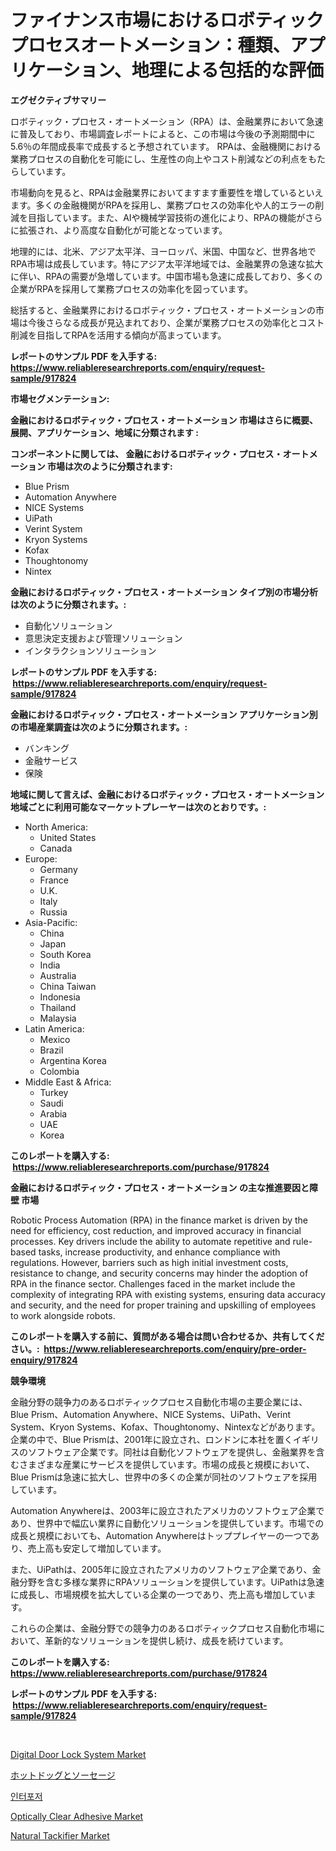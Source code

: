 <p><h1>ファイナンス市場におけるロボティックプロセスオートメーション：種類、アプリケーション、地理による包括的な評価</h1></p><p><strong>エグゼクティブサマリー</strong></p>
<p><p>ロボティック・プロセス・オートメーション（RPA）は、金融業界において急速に普及しており、市場調査レポートによると、この市場は今後の予測期間中に5.6％の年間成長率で成長すると予想されています。 RPAは、金融機関における業務プロセスの自動化を可能にし、生産性の向上やコスト削減などの利点をもたらしています。</p><p>市場動向を見ると、RPAは金融業界においてますます重要性を増しているといえます。多くの金融機関がRPAを採用し、業務プロセスの効率化や人的エラーの削減を目指しています。また、AIや機械学習技術の進化により、RPAの機能がさらに拡張され、より高度な自動化が可能となっています。</p><p>地理的には、北米、アジア太平洋、ヨーロッパ、米国、中国など、世界各地でRPA市場は成長しています。特にアジア太平洋地域では、金融業界の急速な拡大に伴い、RPAの需要が急増しています。中国市場も急速に成長しており、多くの企業がRPAを採用して業務プロセスの効率化を図っています。</p><p>総括すると、金融業界におけるロボティック・プロセス・オートメーションの市場は今後さらなる成長が見込まれており、企業が業務プロセスの効率化とコスト削減を目指してRPAを活用する傾向が高まっています。</p></p>
<p><strong>レポートのサンプル PDF を入手する: <a href="https://www.reliableresearchreports.com/enquiry/request-sample/917824">https://www.reliableresearchreports.com/enquiry/request-sample/917824</a></strong></p>
<p><strong>市場セグメンテーション:</strong></p>
<p><strong> 金融におけるロボティック・プロセス・オートメーション 市場はさらに概要、展開、アプリケーション、地域に分類されます :</strong></p>
<p><strong>コンポーネントに関しては、 金融におけるロボティック・プロセス・オートメーション 市場は次のように分類されます: &nbsp;</strong></p>
<p><ul><li>Blue Prism</li><li>Automation Anywhere</li><li>NICE Systems</li><li>UiPath</li><li>Verint System</li><li>Kryon Systems</li><li>Kofax</li><li>Thoughtonomy</li><li>Nintex</li></ul></p>
<p><strong> 金融におけるロボティック・プロセス・オートメーション タイプ別の市場分析は次のように分類されます。:</strong></p>
<p><ul><li>自動化ソリューション</li><li>意思決定支援および管理ソリューション</li><li>インタラクションソリューション</li></ul></p>
<p><strong>レポートのサンプル PDF を入手する: &nbsp;<a href="https://www.reliableresearchreports.com/enquiry/request-sample/917824">https://www.reliableresearchreports.com/enquiry/request-sample/917824</a></strong></p>
<p><strong> 金融におけるロボティック・プロセス・オートメーション アプリケーション別の市場産業調査は次のように分類されます。:</strong></p>
<p><ul><li>バンキング</li><li>金融サービス</li><li>保険</li></ul></p>
<p><strong>地域に関して言えば、金融におけるロボティック・プロセス・オートメーション 地域ごとに利用可能なマーケットプレーヤーは次のとおりです。:</strong></p>
<p><ul>
    <li>
        North America:
        <ul>
            <li>United States</li>
            <li>Canada</li>
        </ul>
    </li>
    <li>
        Europe:
        <ul>
            <li>Germany</li>
            <li>France</li>
            <li>U.K.</li>
            <li>Italy</li>
            <li>Russia</li>
        </ul>
    </li>
    <li>
        Asia-Pacific:
        <ul>
            <li>China</li>
            <li>Japan</li>
            <li>South Korea</li>
            <li>India</li>
            <li>Australia</li>
            <li>China Taiwan</li>
            <li>Indonesia</li>
            <li>Thailand</li>
            <li>Malaysia</li>
        </ul>
    </li>
    <li>
        Latin America:
        <ul>
            <li>Mexico</li>
            <li>Brazil</li>
            <li>Argentina Korea</li>
            <li>Colombia</li>
        </ul>
    </li>
    <li>
        Middle East & Africa:
        <ul>
            <li>Turkey</li>
            <li>Saudi</li>
            <li>Arabia</li>
            <li>UAE</li>
            <li>Korea</li>
        </ul>
    </li>
    </ul></p>
<p><strong>このレポートを購入する: &nbsp;<a href="https://www.reliableresearchreports.com/purchase/917824">https://www.reliableresearchreports.com/purchase/917824</a></strong></p>
<p><strong>金融におけるロボティック・プロセス・オートメーション の主な推進要因と障壁 市場</strong></p>
<p><p>Robotic Process Automation (RPA) in the finance market is driven by the need for efficiency, cost reduction, and improved accuracy in financial processes. Key drivers include the ability to automate repetitive and rule-based tasks, increase productivity, and enhance compliance with regulations. However, barriers such as high initial investment costs, resistance to change, and security concerns may hinder the adoption of RPA in the finance sector. Challenges faced in the market include the complexity of integrating RPA with existing systems, ensuring data accuracy and security, and the need for proper training and upskilling of employees to work alongside robots.</p></p>
<p><strong>このレポートを購入する前に、質問がある場合は問い合わせるか、共有してください。:&nbsp; <a href="https://www.reliableresearchreports.com/enquiry/pre-order-enquiry/917824">https://www.reliableresearchreports.com/enquiry/pre-order-enquiry/917824</a></strong></p>
<p><strong>競争環境</strong></p>
<p><p>金融分野の競争力のあるロボティックプロセス自動化市場の主要企業には、Blue Prism、Automation Anywhere、NICE Systems、UiPath、Verint System、Kryon Systems、Kofax、Thoughtonomy、Nintexなどがあります。企業の中で、Blue Prismは、2001年に設立され、ロンドンに本社を置くイギリスのソフトウェア企業です。同社は自動化ソフトウェアを提供し、金融業界を含むさまざまな産業にサービスを提供しています。市場の成長と規模において、Blue Prismは急速に拡大し、世界中の多くの企業が同社のソフトウェアを採用しています。</p><p>Automation Anywhereは、2003年に設立されたアメリカのソフトウェア企業であり、世界中で幅広い業界に自動化ソリューションを提供しています。市場での成長と規模においても、Automation Anywhereはトッププレイヤーの一つであり、売上高も安定して増加しています。</p><p>また、UiPathは、2005年に設立されたアメリカのソフトウェア企業であり、金融分野を含む多様な業界にRPAソリューションを提供しています。UiPathは急速に成長し、市場規模を拡大している企業の一つであり、売上高も増加しています。</p><p>これらの企業は、金融分野での競争力のあるロボティックプロセス自動化市場において、革新的なソリューションを提供し続け、成長を続けています。</p></p>
<p><strong>このレポートを購入する: &nbsp; <a href="https://www.reliableresearchreports.com/purchase/917824">https://www.reliableresearchreports.com/purchase/917824</a></strong></p>
<p><strong>レポートのサンプル PDF を入手する: &nbsp;<a href="https://www.reliableresearchreports.com/enquiry/request-sample/917824">https://www.reliableresearchreports.com/enquiry/request-sample/917824</a></strong><strong></strong></p>
<p>&nbsp;</p>
<p><p><a href="https://view.publitas.com/reportprime-1/digital-door-lock-system-market-offer-valuable-insights-into-market-size-market-share-market-trends-and-projections-spanning-from-2024-to-2031/">Digital Door Lock System Market</a></p><p><a href="https://medium.com/@samirmayert1/%E3%83%9B%E3%83%83%E3%83%88%E3%83%89%E3%83%83%E3%82%B0%E3%81%A8%E3%82%BD%E3%83%BC%E3%82%BB%E3%83%BC%E3%82%B8%E3%81%AE%E5%B8%82%E5%A0%B4%E8%AA%BF%E6%9F%BB%E3%83%AC%E3%83%9D%E3%83%BC%E3%83%88-%E3%81%9D%E3%81%AE%E6%AD%B4%E5%8F%B2%E3%81%A82024%E5%B9%B4%E3%81%8B%E3%82%892031%E5%B9%B4%E3%81%BE%E3%81%A7%E3%81%AE%E4%BA%88%E6%B8%AC-1c1b20617f88">ホットドッグとソーセージ</a></p><p><a href="https://medium.com/@biheemgalvinlouises6hokrh3h/%EC%9D%B8%ED%84%B0%ED%8F%AC%EC%A0%80-%EC%8B%9C%EC%9E%A5-%EC%9C%A0%ED%98%95-%EC%9D%91%EC%9A%A9-%EB%B0%8F-%EC%A7%80%EB%A6%AC%EC%97%90-%EB%94%B0%EB%A5%B8-%ED%8F%AC%EA%B4%84%EC%A0%81-%ED%8F%89%EA%B0%80-c69b08a3dd00">인터포저</a></p><p><a href="https://view.publitas.com/reportprime-1/decoding-the-optically-clear-adhesive-market-a-deep-dive-into-the-latest-market-trends-market-segmentation-and-competitive-analysis/">Optically Clear Adhesive Market</a></p><p><a href="https://noble-drawer-34c.notion.site/Natural-Tackifier-Market-Furnish-Information-about-Market-Size-Market-Share-Market-Dynamics-and-P-627301ece0dc4f3e893729daaccc3aff">Natural Tackifier Market</a></p></p>